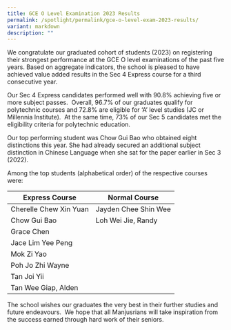```yaml
---
title: GCE O Level Examination 2023 Results
permalink: /spotlight/permalink/gce-o-level-exam-2023-results/
variant: markdown
description: ""
---
```

<p>We congratulate our graduated cohort of students (2023) on registering their strongest performance at the GCE O level examinations of the past five years. Based on aggregate indicators, the school is pleased to have achieved value added results in the Sec 4 Express course for a third consecutive year.</p><p>Our Sec 4 Express candidates performed well with 90.8% achieving five or more subject passes. &nbsp;Overall, 96.7% of our graduates qualify for polytechnic courses and 72.8% are eligible for ‘A’ level studies (JC or Millennia Institute).&nbsp; At the same time, 73% of our Sec 5 candidates met the eligibility criteria for polytechnic education.</p><p>Our top performing student was Chow Gui Bao who obtained eight distinctions this year. She had already secured an additional subject distinction in Chinese Language when she sat for the paper earlier in Sec 3 (2022).</p><p>Among the top students (alphabetical order) of the respective courses were:</p>



| Express Course | Normal Course | 
| -------- | -------- | 
|Cherelle Chew Xin Yuan|Jayden Chee Shin Wee|
|Chow Gui Bao|Loh Wei Jie, Randy|
|Grace Chen||
|Jace Lim Yee Peng||	
|Mok Zi Yao||
|Poh Jo Zhi Wayne||
|Tan Joi Yii||
|Tan Wee Giap, Alden||



<p>The school wishes our graduates the very best in their further studies and future endeavours.&nbsp; We hope that all Manjusrians will take inspiration from the success earned through hard work of their seniors.</p><p></p>